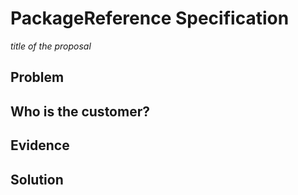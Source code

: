 # PackageReference Specification
_title of the proposal_

## Problem

## Who is the customer?

## Evidence

## Solution
